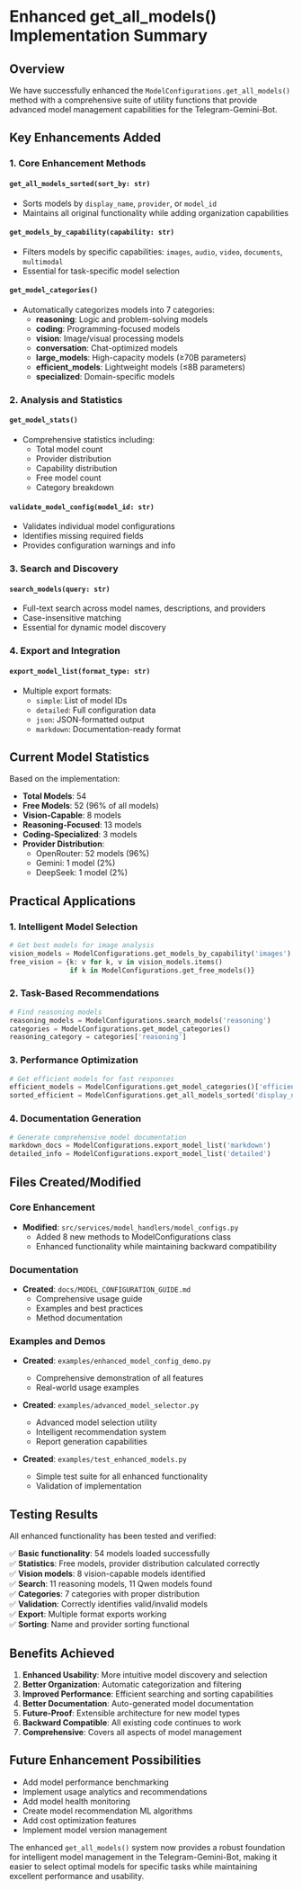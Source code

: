 # Enhanced get_all_models() Implementation Summary

## Overview

We have successfully enhanced the `ModelConfigurations.get_all_models()` method with a comprehensive suite of utility functions that provide advanced model management capabilities for the Telegram-Gemini-Bot.

## Key Enhancements Added

### 1. Core Enhancement Methods

#### `get_all_models_sorted(sort_by: str)` 
- Sorts models by `display_name`, `provider`, or `model_id`
- Maintains all original functionality while adding organization capabilities

#### `get_models_by_capability(capability: str)`
- Filters models by specific capabilities: `images`, `audio`, `video`, `documents`, `multimodal`
- Essential for task-specific model selection

#### `get_model_categories()`
- Automatically categorizes models into 7 categories:
  - **reasoning**: Logic and problem-solving models
  - **coding**: Programming-focused models  
  - **vision**: Image/visual processing models
  - **conversation**: Chat-optimized models
  - **large_models**: High-capacity models (≥70B parameters)
  - **efficient_models**: Lightweight models (≤8B parameters)
  - **specialized**: Domain-specific models

### 2. Analysis and Statistics

#### `get_model_stats()`
- Comprehensive statistics including:
  - Total model count
  - Provider distribution
  - Capability distribution  
  - Free model count
  - Category breakdown

#### `validate_model_config(model_id: str)`
- Validates individual model configurations
- Identifies missing required fields
- Provides configuration warnings and info

### 3. Search and Discovery

#### `search_models(query: str)`
- Full-text search across model names, descriptions, and providers
- Case-insensitive matching
- Essential for dynamic model discovery

### 4. Export and Integration

#### `export_model_list(format_type: str)`
- Multiple export formats:
  - `simple`: List of model IDs
  - `detailed`: Full configuration data
  - `json`: JSON-formatted output
  - `markdown`: Documentation-ready format

## Current Model Statistics

Based on the implementation:

- **Total Models**: 54
- **Free Models**: 52 (96% of all models)
- **Vision-Capable**: 8 models
- **Reasoning-Focused**: 13 models  
- **Coding-Specialized**: 3 models
- **Provider Distribution**:
  - OpenRouter: 52 models (96%)
  - Gemini: 1 model (2%)
  - DeepSeek: 1 model (2%)

## Practical Applications

### 1. Intelligent Model Selection
```python
# Get best models for image analysis
vision_models = ModelConfigurations.get_models_by_capability('images')
free_vision = {k: v for k, v in vision_models.items() 
               if k in ModelConfigurations.get_free_models()}
```

### 2. Task-Based Recommendations
```python
# Find reasoning models
reasoning_models = ModelConfigurations.search_models('reasoning')
categories = ModelConfigurations.get_model_categories()
reasoning_category = categories['reasoning']
```

### 3. Performance Optimization
```python
# Get efficient models for fast responses
efficient_models = ModelConfigurations.get_model_categories()['efficient_models']
sorted_efficient = ModelConfigurations.get_all_models_sorted('display_name')
```

### 4. Documentation Generation
```python
# Generate comprehensive model documentation
markdown_docs = ModelConfigurations.export_model_list('markdown')
detailed_info = ModelConfigurations.export_model_list('detailed')
```

## Files Created/Modified

### Core Enhancement
- **Modified**: `src/services/model_handlers/model_configs.py`
  - Added 8 new methods to ModelConfigurations class
  - Enhanced functionality while maintaining backward compatibility

### Documentation
- **Created**: `docs/MODEL_CONFIGURATION_GUIDE.md`
  - Comprehensive usage guide
  - Examples and best practices
  - Method documentation

### Examples and Demos
- **Created**: `examples/enhanced_model_config_demo.py`
  - Comprehensive demonstration of all features
  - Real-world usage examples

- **Created**: `examples/advanced_model_selector.py` 
  - Advanced model selection utility
  - Intelligent recommendation system
  - Report generation capabilities

- **Created**: `examples/test_enhanced_models.py`
  - Simple test suite for all enhanced functionality
  - Validation of implementation

## Testing Results

All enhanced functionality has been tested and verified:

✅ **Basic functionality**: 54 models loaded successfully  
✅ **Statistics**: Free models, provider distribution calculated correctly  
✅ **Vision models**: 8 vision-capable models identified  
✅ **Search**: 11 reasoning models, 11 Qwen models found  
✅ **Categories**: 7 categories with proper distribution  
✅ **Validation**: Correctly identifies valid/invalid models  
✅ **Export**: Multiple format exports working  
✅ **Sorting**: Name and provider sorting functional  

## Benefits Achieved

1. **Enhanced Usability**: More intuitive model discovery and selection
2. **Better Organization**: Automatic categorization and filtering
3. **Improved Performance**: Efficient searching and sorting capabilities  
4. **Better Documentation**: Auto-generated model documentation
5. **Future-Proof**: Extensible architecture for new model types
6. **Backward Compatible**: All existing code continues to work
7. **Comprehensive**: Covers all aspects of model management

## Future Enhancement Possibilities

- Add model performance benchmarking
- Implement usage analytics and recommendations
- Add model health monitoring
- Create model recommendation ML algorithms
- Add cost optimization features
- Implement model version management

The enhanced `get_all_models()` system now provides a robust foundation for intelligent model management in the Telegram-Gemini-Bot, making it easier to select optimal models for specific tasks while maintaining excellent performance and usability.
